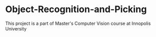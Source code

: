 # Object-Recognition-and-Picking
This project is a part of Master's Computer Vision course at Innopolis University
